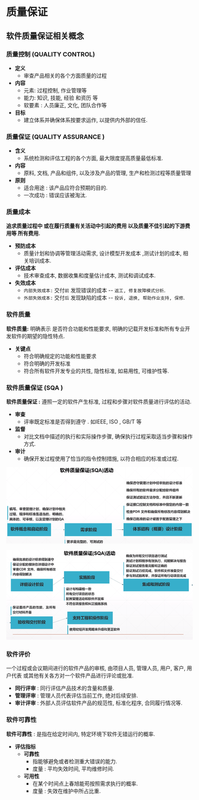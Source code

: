 # 质量保证

## 软件质量保证相关概念

### 质量控制  \(QUALITY  CONTROL\)

* **定义**
  * 审查产品相关的各个方面质量的过程
* **内容**
  * 元素:  过程控制, 作业管理等
  * 能力:  知识, 技能, 经验 和资历 等
  * 软要素 :  人员廉正,  文化, 团队合作等
* **目标**
  * 建立体系并确保体系按要求运作, 以提供内外部的信任.

### 质量保证  \(QUALITY  ASSURANCE \)

* **含义**
  * 系统检测和评估工程的各个方面,  最大限度提高质量最低标准.
* **内容**
  * 原料, 文档, 产品和组件,  以及涉及产品的管理, 生产和检测过程等质量管理
* **原则**
  * 适合用途 : 该产品应符合预期的目的.
  * 一次成功 : 错误应该被淘汰.

### 质量成本

**追求质量过程中 或在履行质量有关活动中引起的费用 以及质量不佳引起的下游费用等 所有费用.**

* **预防成本**
  * 质量计划和协调等管理活动需求,  设计模型开发成本 ,测试计划的成本, 相关培训成本.
* **评估成本**
  * 技术审查成本,  数据收集和度量估计成本,  测试和调试成本.
* **失效成本**
  * `内部失效成本:` 交付`前` 发现错误的成本 --  `返工, 修复故障模式分析`.
  * `外部失效成本:` 交付`后` 发现缺陷的成本  --  `投诉, 退换, 帮助作业支持, 保修`.



### 软件质量

**软件质量:**  明确表示 是否符合功能和性能要求,  明确的记载开发标准和所有专业开发软件的期望的隐性特点.

* **关键点**
  * 符合明确规定的功能和性能要求
  * 符合明确的开发标准
  * 符合所有软件开发专业的共性, 隐性标准, 如易用性, 可维护性等.

### 软件质量保证 \(SQA \)

**软件质量保证 :** 遵照一定的软件产生标准, 过程和步骤对软件质量进行评估的活动.

* **审查**
  * 评审既定标准是否得到遵守 .  如IEEE, ISO , GB/T 等
* **监督**
  * 对比文档中描述的执行和实际操作步骤,  确保执行过程采取适当步骤和操作方式.
* **审计**
  * 确保开发过程使用了恰当的指令控制措施, 以符合相应的标准或过程.

![](.gitbook/assets/image%20%28177%29.png)

![](.gitbook/assets/image%20%2885%29.png)



### 软件评价

一个过程或会议期间进行的软件产品的审核, 由项目人员, 管理人员, 用户, 客户, 用户代表 或其他有关各方对一个软件产品进行评论或批准.

* **同行评审** :  同行评估产品技术的含量和质量.
* **管理评审** :  管理人员代表评估当前工作,  绝对后续安排.
* **审计评审** :  外部人员评估软件产品的规范性, 标准化程序, 合同履行情况等.



### 软件可靠性

**软件可靠性**  :  是指在给定时间内, 特定环境下软件无错运行的概率.

* **评估指标**
  * **可靠性**
    * 指能够避免或者检测重大错误的能力.
    * 度量 :  平均失效时间,  平均维修时间.
  * **可用性**
    * 在某个时间点上春旭能苟按照需求执行的概率.
    * 度量 : 失效在维护中所占比重.



